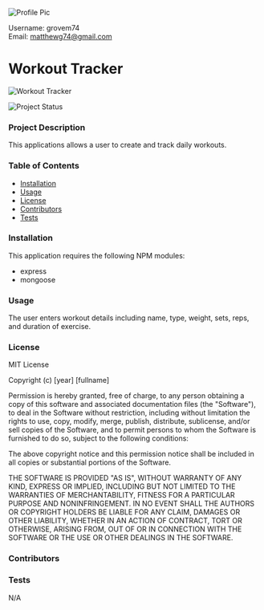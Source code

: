 ![Profile Pic](https://avatars2.githubusercontent.com/u/56848742?v=4) 
  
Username: grovem74<br>
Email: matthewg74@gmail.com<br>
     
# Workout Tracker

![Workout Tracker](/public/WorkoutTracker.gif)

![Project Status](https://img.shields.io/badge/status-in_progress-orange)&nbsp;     

### Project Description
This applications allows a user to create and track daily workouts. 

### Table of Contents
* [Installation](#installation)
* [Usage](#usage)
* [License](#tests)
* [Contributors](#contributors)
* [Tests](#tests)

### Installation
This application requires the following NPM modules:

* express
* mongoose

### Usage
The user enters workout details including name, type, weight, sets, reps, and duration of exercise.

### License
MIT License  

Copyright (c) [year] [fullname]

Permission is hereby granted, free of charge, to any person obtaining a copy
of this software and associated documentation files (the "Software"), to deal
in the Software without restriction, including without limitation the rights
to use, copy, modify, merge, publish, distribute, sublicense, and/or sell
copies of the Software, and to permit persons to whom the Software is
furnished to do so, subject to the following conditions:

The above copyright notice and this permission notice shall be included in all
copies or substantial portions of the Software.

THE SOFTWARE IS PROVIDED "AS IS", WITHOUT WARRANTY OF ANY KIND, EXPRESS OR
IMPLIED, INCLUDING BUT NOT LIMITED TO THE WARRANTIES OF MERCHANTABILITY,
FITNESS FOR A PARTICULAR PURPOSE AND NONINFRINGEMENT. IN NO EVENT SHALL THE
AUTHORS OR COPYRIGHT HOLDERS BE LIABLE FOR ANY CLAIM, DAMAGES OR OTHER
LIABILITY, WHETHER IN AN ACTION OF CONTRACT, TORT OR OTHERWISE, ARISING FROM,
OUT OF OR IN CONNECTION WITH THE SOFTWARE OR THE USE OR OTHER DEALINGS IN THE
SOFTWARE.

### Contributors


### Tests
N/A